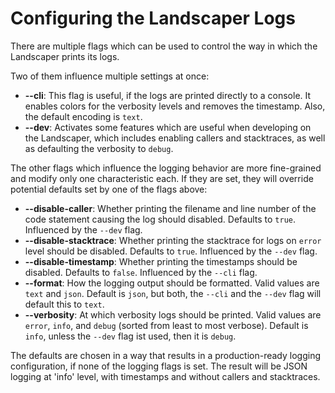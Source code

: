 # Configuring the Landscaper Logs

There are multiple flags which can be used to control the way in which the Landscaper prints its logs.

Two of them influence multiple settings at once:
  - **--cli**: This flag is useful, if the logs are printed directly to a console. It enables colors for the verbosity levels and removes the timestamp. Also, the default encoding is `text`.
  - **--dev**: Activates some features which are useful when developing on the Landscaper, which includes enabling callers and stacktraces, as well as defaulting the verbosity to `debug`.

The other flags which influence the logging behavior are more fine-grained and modify only one characteristic each. If they are set, they will override potential defaults set by one of the flags above:
  - **--disable-caller**: Whether printing the filename and line number of the code statement causing the log should disabled. Defaults to `true`. Influenced by the `--dev` flag.
  - **--disable-stacktrace**: Whether printing the stacktrace for logs on `error` level should be disabled. Defaults to `true`. Influenced by the `--dev` flag.
  - **--disable-timestamp**: Whether printing the timestamps should be disabled. Defaults to `false`. Influenced by the `--cli` flag.
  - **--format**: How the logging output should be formatted. Valid values are `text` and `json`. Default is `json`, but both, the `--cli` and the `--dev` flag will default this to `text`.
  - **--verbosity**: At which verbosity logs should be printed. Valid values are `error`, `info`, and `debug` (sorted from least to most verbose). Default is `info`, unless the `--dev` flag ist used, then it is `debug`.

The defaults are chosen in a way that results in a production-ready logging configuration, if none of the logging flags is set. The result will be JSON logging at 'info' level, with timestamps and without callers and stacktraces.